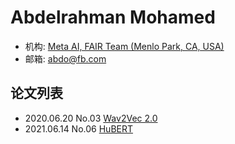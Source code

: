 # Abdelrahman Mohamed

- 机构: [Meta AI, FAIR Team (Menlo Park, CA, USA)](../Institutions/Meta.AI.md)
- 邮箱: abdo@fb.com

## 论文列表

- 2020.06.20 No.03 [Wav2Vec 2.0](../Models/Speech_Representaion/2020.06.20_Wav2Vec2.0.md)
- 2021.06.14 No.06 [HuBERT](../Models/Speech_Representaion/2021.06.14_HuBERT.md)